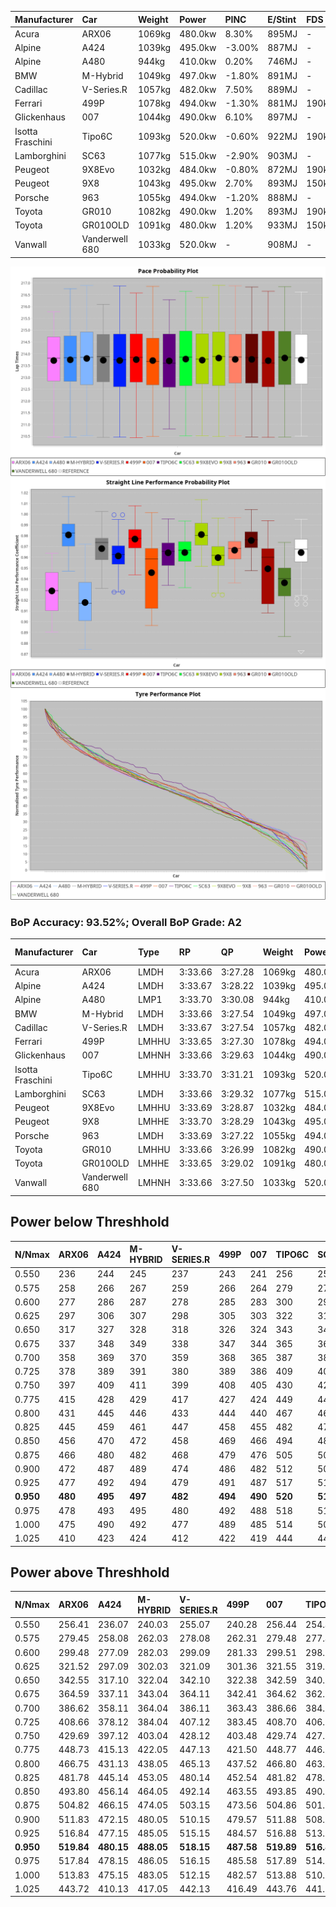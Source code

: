 | Manufacturer     | Car            | Weight | Power   | PINC    | E/Stint | FDS     |
|:-|:-|:-|:-|:-|:-|:-|
| Acura            | ARX06          | 1069kg | 480.0kw | 8.30%   | 895MJ   |    -    |
| Alpine           | A424           | 1039kg | 495.0kw | -3.00%  | 887MJ   |    -    |
| Alpine           | A480           | 944kg  | 410.0kw | 0.20%   | 746MJ   |    -    |
| BMW              | M-Hybrid       | 1049kg | 497.0kw | -1.80%  | 891MJ   |    -    |
| Cadillac         | V-Series.R     | 1057kg | 482.0kw | 7.50%   | 889MJ   |    -    |
| Ferrari          | 499P           | 1078kg | 494.0kw | -1.30%  | 881MJ   | 190kph  |
| Glickenhaus      | 007            | 1044kg | 490.0kw | 6.10%   | 897MJ   |    -    |
| Isotta Fraschini | Tipo6C         | 1093kg | 520.0kw | -0.60%  | 922MJ   | 190kph  |
| Lamborghini      | SC63           | 1077kg | 515.0kw | -2.90%  | 903MJ   |    -    |
| Peugeot          | 9X8Evo         | 1032kg | 484.0kw | -0.80%  | 872MJ   | 190kph  |
| Peugeot          | 9X8            | 1043kg | 495.0kw | 2.70%   | 893MJ   | 150kph  |
| Porsche          | 963            | 1055kg | 494.0kw | -1.20%  | 888MJ   |    -    |
| Toyota           | GR010          | 1082kg | 490.0kw | 1.20%   | 893MJ   | 190kph  |
| Toyota           | GR010OLD       | 1091kg | 480.0kw | 1.20%   | 933MJ   | 150kph  |
| Vanwall          | Vanderwell 680 | 1033kg | 520.0kw |    -    | 908MJ   |    -    |

![PACECHART](./IMG/AUTO.png)
![STRAIGHTLINEPERFORMANCECHART](./IMG/AUTO_sp.png)
![TYREPERFORMANCECHART](./IMG/AUTO_tw.png)

### BoP Accuracy: 93.52%; Overall BoP Grade: A2
| Manufacturer     | Car            | Type  | RP      | QP      | Weight | Power¹  | Threshhold | PINC    | Power²   | E/Stint | AVG Vmax  | FDS     | RDLC | L/Stint | BOP-Grade | Model Accuracy | Model Points | Match%  | SimDiff |
|:-|:-|:-|:-|:-|:-|:-|:-|:-|:-|:-|:-|:-|:-|:-|:-|:-|:-|:-|:-|
| Acura            | ARX06          | LMDH  | 3:33.66 | 3:27.28 | 1069kg | 480.0kw | 250.0kph   | 8.30%   | 519.80kw |  895MJ  | 320.22kph |    -    | 1.00 | 12      | +B1       | 100.00%        | 996          | 85.72%  | #       |
| Alpine           | A424           | LMDH  | 3:33.67 | 3:28.22 | 1039kg | 495.0kw | 250.0kph   | -3.00%  | 480.20kw |  887MJ  | 328.20kph |    -    | 1.01 | 12      | ~A1       | 100.00%        | 870          | 95.29%  | ±1.35s  |
| Alpine           | A480           | LMP1  | 3:33.70 | 3:30.08 |  944kg | 410.0kw | 250.0kph   | 0.20%   | 410.80kw |  746MJ  | 315.36kph |    -    | 0.99 | 11      | ~A1       | 96.26%         | 1337         | 100.00% | ±1.07s  |
| BMW              | M-Hybrid       | LMDH  | 3:33.66 | 3:27.54 | 1049kg | 497.0kw | 250.0kph   | -1.80%  | 488.10kw |  891MJ  | 326.18kph |    -    | 1.01 | 12      | -A2       | 100.00%        | 1914         | 93.26%  | ±1.02s  |
| Cadillac         | V-Series.R     | LMDH  | 3:33.67 | 3:27.54 | 1057kg | 482.0kw | 250.0kph   | 7.50%   | 518.20kw |  889MJ  | 325.85kph |    -    | 1.01 | 12      | ~A1       | 98.03%         | 3773         | 96.74%  | ±0.66s  |
| Ferrari          | 499P           | LMHHU | 3:33.65 | 3:27.30 | 1078kg | 494.0kw | 250.0kph   | -1.30%  | 487.60kw |  881MJ  | 325.86kph | 190kph  | 1.02 | 12      | ~A1       | 100.00%        | 4212         | 99.19%  | ±0.61s  |
| Glickenhaus      | 007            | LMHNH | 3:33.66 | 3:29.63 | 1044kg | 490.0kw | 250.0kph   | 6.10%   | 519.90kw |  897MJ  | 324.92kph |    -    | 0.95 | 12      | ~A1       | 98.78%         | 1936         | 95.28%  | ±0.48s  |
| Isotta Fraschini | Tipo6C         | LMHHU | 3:33.70 | 3:31.21 | 1093kg | 520.0kw | 250.0kph   | -0.60%  | 516.90kw |  922MJ  | 326.33kph | 190kph  | 1.01 | 12      | +D1       | 100.00%        | 105          | 68.49%  | ±0.45s  |
| Lamborghini      | SC63           | LMDH  | 3:33.66 | 3:29.32 | 1077kg | 515.0kw | 250.0kph   | -2.90%  | 500.10kw |  903MJ  | 325.53kph |    -    | 1.01 | 12      | ~A1       | 100.00%        | 597          | 100.00% | ±0.22s  |
| Peugeot          | 9X8Evo         | LMHHU | 3:33.69 | 3:28.87 | 1032kg | 484.0kw | 250.0kph   | -0.80%  | 480.10kw |  872MJ  | 328.20kph | 190kph  | 1.02 | 12      | +B2       | 100.00%        | 463          | 81.82%  | ±0.53s  |
| Peugeot          | 9X8            | LMHHE | 3:33.70 | 3:28.29 | 1043kg | 495.0kw | 250.0kph   | 2.70%   | 508.40kw |  893MJ  | 326.40kph | 150kph  | 1.02 | 12      | ~A1       | 99.48%         | 4559         | 100.00% | ±1.81s  |
| Porsche          | 963            | LMDH  | 3:33.69 | 3:27.22 | 1055kg | 494.0kw | 250.0kph   | -1.20%  | 488.10kw |  888MJ  | 325.48kph |    -    | 1.00 | 12      | ~A1       | 99.21%         | 10753        | 100.00% | ±0.60s  |
| Toyota           | GR010          | LMHHU | 3:33.66 | 3:26.99 | 1082kg | 490.0kw | 250.0kph   | 1.20%   | 495.90kw |  893MJ  | 325.65kph | 190kph  | 1.00 | 12      | ~A1       | 99.54%         | 3271         | 100.00% | ±0.62s  |
| Toyota           | GR010OLD       | LMHHE | 3:33.65 | 3:29.02 | 1091kg | 480.0kw | 250.0kph   | 1.20%   | 485.80kw |  933MJ  | 319.89kph | 150kph  | 1.00 | 12      | +B1       | 100.00%        | 730          | 87.01%  | ±1.11s  |
| Vanwall          | Vanderwell 680 | LMHNH | 3:33.66 | 3:27.50 | 1033kg | 520.0kw | 0.0kph     |    -    | 520.00kw |  908MJ  | 324.96kph |    -    | 1.01 | 12      | ~A1       | 98.54%         | 541          | 100.00% | ±0.94s  |

## Power below Threshhold
| N/Nmax    | ARX06   | A424    | M-HYBRID | V-SERIES.R | 499P    | 007     | TIPO6C  | SC63    | 9X8EVO  | 9X8     | 963     | GR010   | GR010OLD | VANDERWELL 680 | ​     | RPM      | A480       |
|:-|:-|:-|:-|:-|:-|:-|:-|:-|:-|:-|:-|:-|:-|:-|:-|:-|:-|
|  0.550    |  236    |  244    |  245     |  237       |  243    |  241    |  256    |  254    |  238    |  244    |  243    |  241    |  236     |  256           |  ​    |   --     |  0.00      |
|  0.575    |  258    |  266    |  267     |  259       |  266    |  264    |  279    |  277    |  260    |  266    |  266    |  264    |  258     |  279           |  ​    |   --     |  0.00      |
|  0.600    |  277    |  286    |  287     |  278       |  285    |  283    |  300    |  297    |  279    |  286    |  285    |  283    |  277     |  300           |  ​    |   --     |  0.00      |
|  0.625    |  297    |  306    |  307     |  298       |  305    |  303    |  322    |  319    |  299    |  306    |  305    |  303    |  297     |  322           |  ​    |   --     |  0.00      |
|  0.650    |  317    |  327    |  328     |  318       |  326    |  324    |  343    |  340    |  320    |  327    |  326    |  324    |  317     |  343           |  ​    |   --     |  0.00      |
|  0.675    |  337    |  348    |  349     |  338       |  347    |  344    |  365    |  362    |  340    |  348    |  347    |  344    |  337     |  365           |  ​    |   --     |  0.00      |
|  0.700    |  358    |  369    |  370     |  359       |  368    |  365    |  387    |  383    |  361    |  369    |  368    |  365    |  358     |  387           |  ​    |   --     |  0.00      |
|  0.725    |  378    |  389    |  391     |  380       |  389    |  386    |  409    |  405    |  381    |  389    |  389    |  386    |  378     |  409           |  ​    |   --     |  0.00      |
|  0.750    |  397    |  409    |  411     |  399       |  408    |  405    |  430    |  426    |  400    |  409    |  408    |  405    |  397     |  430           |  ​    |   --     |  0.00      |
|  0.775    |  415    |  428    |  429     |  417       |  427    |  424    |  449    |  445    |  418    |  428    |  427    |  424    |  415     |  449           |  ​    |  5000    |  241.16    |
|  0.800    |  431    |  445    |  446     |  433       |  444    |  440    |  467    |  463    |  435    |  445    |  444    |  440    |  431     |  467           |  ​    |  5500    |  284.19    |
|  0.825    |  445    |  459    |  461     |  447       |  458    |  455    |  482    |  478    |  449    |  459    |  458    |  455    |  445     |  482           |  ​    |  6000    |  318.21    |
|  0.850    |  456    |  470    |  472     |  458       |  469    |  466    |  494    |  489    |  460    |  470    |  469    |  466    |  456     |  494           |  ​    |  6500    |  359.24    |
|  0.875    |  466    |  480    |  482     |  468       |  479    |  476    |  505    |  500    |  470    |  480    |  479    |  476    |  466     |  505           |  ​    |  7000    |  401.27    |
|  0.900    |  472    |  487    |  489     |  474       |  486    |  482    |  512    |  507    |  476    |  487    |  486    |  482    |  472     |  512           |  ​    |  7500    |  411.28    |
|  0.925    |  477    |  492    |  494     |  479       |  491    |  487    |  517    |  512    |  481    |  492    |  491    |  487    |  477     |  517           |  ​    |  8000    |  407.27    |
| **0.950** | **480** | **495** | **497**  | **482**    | **494** | **490** | **520** | **515** | **484** | **495** | **494** | **490** | **480**  | **520**        | **​** | **8500** | **410.28** |
|  0.975    |  478    |  493    |  495     |  480       |  492    |  488    |  518    |  513    |  482    |  493    |  492    |  488    |  478     |  518           |  ​    |  9000    |  205.14    |
|  1.000    |  475    |  490    |  492     |  477       |  489    |  485    |  514    |  509    |  479    |  490    |  489    |  485    |  475     |  514           |  ​    |   --     |  0.00      |
|  1.025    |  410    |  423    |  424     |  412       |  422    |  419    |  444    |  440    |  413    |  423    |  422    |  419    |  410     |  444           |  ​    |   --     |  0.00      |

## Power above Threshhold
| N/Nmax    | ARX06      | A424       | M-HYBRID   | V-SERIES.R | 499P       | 007        | TIPO6C     | SC63       | 9X8EVO     | 9X8        | 963        | GR010      | GR010OLD   | VANDERWELL 680 | ​     | RPM      | A480       |
|:-|:-|:-|:-|:-|:-|:-|:-|:-|:-|:-|:-|:-|:-|:-|:-|:-|:-|
|  0.550    |  256.41    |  236.07    |  240.03    |  255.07    |  240.28    |  256.44    |  254.43    |  246.03    |  236.06    |  250.18    |  240.04    |  244.43    |  239.37    |  256           |  ​    |   --     |  0.00      |
|  0.575    |  279.45    |  258.08    |  262.03    |  278.08    |  262.31    |  279.48    |  277.47    |  269.03    |  258.07    |  273.20    |  262.04    |  266.47    |  261.41    |  279           |  ​    |   --     |  0.00      |
|  0.600    |  299.48    |  277.09    |  282.03    |  299.09    |  281.33    |  299.51    |  298.51    |  289.04    |  277.07    |  293.21    |  282.04    |  286.51    |  280.44    |  300           |  ​    |   --     |  0.00      |
|  0.625    |  321.52    |  297.09    |  302.03    |  321.09    |  301.36    |  321.55    |  319.54    |  309.04    |  297.08    |  314.23    |  302.04    |  306.54    |  300.47    |  322           |  ​    |   --     |  0.00      |
|  0.650    |  342.55    |  317.10    |  322.04    |  342.10    |  322.38    |  342.59    |  340.58    |  330.04    |  317.08    |  335.24    |  322.05    |  327.58    |  320.50    |  343           |  ​    |   --     |  0.00      |
|  0.675    |  364.59    |  337.11    |  343.04    |  364.11    |  342.41    |  364.62    |  362.62    |  351.05    |  337.09    |  357.26    |  343.05    |  348.62    |  341.53    |  365           |  ​    |   --     |  0.00      |
|  0.700    |  386.62    |  358.11    |  364.04    |  386.11    |  363.43    |  386.66    |  384.65    |  372.05    |  358.10    |  378.27    |  364.05    |  369.66    |  362.57    |  387           |  ​    |   --     |  0.00      |
|  0.725    |  408.66    |  378.12    |  384.04    |  407.12    |  383.45    |  408.70    |  406.69    |  393.05    |  378.10    |  399.29    |  384.06    |  389.69    |  382.60    |  409           |  ​    |   --     |  0.00      |
|  0.750    |  429.69    |  397.12    |  403.04    |  428.12    |  403.48    |  429.74    |  427.73    |  413.05    |  397.11    |  420.30    |  403.06    |  409.73    |  401.63    |  430           |  ​    |   --     |  0.00      |
|  0.775    |  448.73    |  415.13    |  422.05    |  447.13    |  421.50    |  448.77    |  446.76    |  432.06    |  415.11    |  439.32    |  422.06    |  428.76    |  419.66    |  449           |  ​    |  5000    |  241.16    |
|  0.800    |  466.75    |  431.13    |  438.05    |  465.13    |  437.52    |  466.80    |  463.79    |  449.06    |  431.11    |  456.33    |  438.06    |  445.79    |  436.68    |  467           |  ​    |  5500    |  284.19    |
|  0.825    |  481.78    |  445.14    |  453.05    |  480.14    |  452.54    |  481.82    |  478.82    |  464.06    |  445.12    |  471.34    |  453.07    |  459.82    |  450.71    |  482           |  ​    |  6000    |  318.21    |
|  0.850    |  493.80    |  456.14    |  464.05    |  492.14    |  463.55    |  493.85    |  490.84    |  475.06    |  456.12    |  483.35    |  464.07    |  470.84    |  461.72    |  494           |  ​    |  6500    |  359.24    |
|  0.875    |  504.82    |  466.15    |  474.05    |  503.15    |  473.56    |  504.86    |  501.85    |  485.06    |  466.12    |  493.35    |  474.07    |  480.85    |  471.74    |  505           |  ​    |  7000    |  401.27    |
|  0.900    |  511.83    |  472.15    |  480.05    |  510.15    |  479.57    |  511.88    |  508.87    |  492.06    |  472.13    |  500.36    |  480.07    |  487.87    |  477.75    |  512           |  ​    |  7500    |  411.28    |
|  0.925    |  516.84    |  477.15    |  485.05    |  515.15    |  484.57    |  516.88    |  513.87    |  497.06    |  477.13    |  505.36    |  485.07    |  492.87    |  482.76    |  517           |  ​    |  8000    |  407.27    |
| **0.950** | **519.84** | **480.15** | **488.05** | **518.15** | **487.58** | **519.89** | **516.88** | **500.07** | **480.13** | **508.36** | **488.07** | **495.88** | **485.76** | **520**        | **​** | **8500** | **410.28** |
|  0.975    |  517.84    |  478.15    |  486.05    |  516.15    |  485.58    |  517.89    |  514.88    |  498.06    |  478.13    |  506.36    |  486.07    |  493.88    |  483.76    |  518           |  ​    |  9000    |  205.14    |
|  1.000    |  513.83    |  475.15    |  483.05    |  512.15    |  482.57    |  513.88    |  510.87    |  495.06    |  475.13    |  503.36    |  483.07    |  490.87    |  480.75    |  514           |  ​    |   --     |  0.00      |
|  1.025    |  443.72    |  410.13    |  417.05    |  442.13    |  416.49    |  443.76    |  441.75    |  427.06    |  410.11    |  434.31    |  417.06    |  423.75    |  414.65    |  444           |  ​    |   --     |  0.00      |
